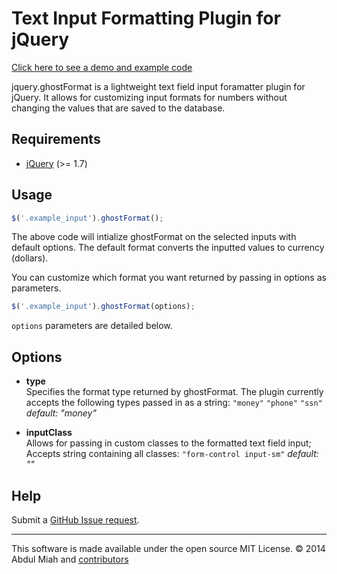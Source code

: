 Text Input Formatting Plugin for jQuery
========================

[Click here to see a demo and example code](http://miahabdu.github.io/jquery.ghostFormat/)

jquery.ghostFormat is a lightweight text field input foramatter plugin for jQuery. It allows for customizing input formats for numbers without changing the values that are saved to the database.

Requirements
------------
* [jQuery](http://jquery.com/) (>= 1.7)

Usage
-----

```javascript
$('.example_input').ghostFormat();
```

The above code will intialize ghostFormat on the selected inputs with default options. The default format converts the inputted values to currency (dollars).

You can customize which format you want returned by passing in options as parameters.

```javascript
$('.example_input').ghostFormat(options);
```

```options``` parameters are detailed below.


Options
-------

- **type**  
Specifies the format type returned by ghostFormat. The plugin currently accepts the following types passed in as a string: ```"money"``` ```"phone"``` ```"ssn"``` 
*default: "money"*

- **inputClass**  
Allows for passing in custom classes to the formatted text field input;
Accepts string containing all classes:  ```"form-control input-sm"```
*default: ""*

Help
----

Submit a [GitHub Issue request](https://github.com/miahabdu/jquery.ghostFormat/issues/new).


- - -

This software is made available under the open source MIT License. &copy; 2014 Abdul Miah and [contributors](https://github.com/miahabdu/jquery.ghostFormat/graphs/contributors)